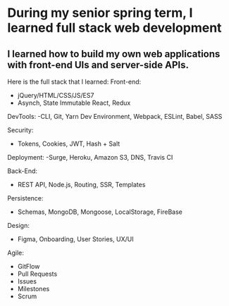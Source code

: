 # During my senior spring term, I learned full stack web development
## I learned how to build my own web applications with front-end UIs and server-side APIs.

Here is the full stack that I learned: 
Front-end:
- jQuery/HTML/CSS/JS/ES7
- Asynch, State Immutable React, Redux

DevTools:
-CLI, Git, Yarn Dev Environment, Webpack, ESLint, Babel, SASS

Security:
- Tokens, Cookies, JWT, Hash + Salt

Deployment:
-Surge, Heroku, Amazon S3, DNS, Travis CI

Back-End:
- REST API, Node.js, Routing, SSR, Templates

Persistence:
- Schemas, MongoDB, Mongoose, LocalStorage, FireBase

Design:
- Figma, Onboarding, User Stories, UX/UI

Agile:
- GitFlow
- Pull Requests
- Issues
- Milestones
- Scrum



